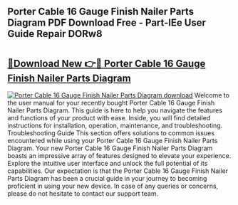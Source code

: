 ## Porter Cable 16 Gauge Finish Nailer Parts Diagram PDF Download Free - Part-lEe User Guide Repair DORw8

# <h2><a href="http://dfmdyzg.blite.top/?on=Porter+Cable+16+Gauge+Finish+Nailer+Parts+Diagram">🔗Download New 👉🔴 Porter Cable 16 Gauge Finish Nailer Parts Diagram</a></h2>

[![Porter Cable 16 Gauge Finish Nailer Parts Diagram download](https://i.imgur.com/lujVjoI.png)](http://dfmdyzg.blite.top/?on=Porter+Cable+16+Gauge+Finish+Nailer+Parts+Diagram)
Welcome to the user manual for your recently bought Porter Cable 16 Gauge Finish Nailer Parts Diagram. This guide is here to help you navigate the features and functions of your product with ease. Inside, you will find detailed instructions for installation, operation, maintenance, and troubleshooting. Troubleshooting Guide This section offers solutions to common issues encountered while using your Porter Cable 16 Gauge Finish Nailer Parts Diagram. Your new Porter Cable 16 Gauge Finish Nailer Parts Diagram boasts an impressive array of features designed to elevate your experience. Explore the intuitive user interface and unlock the full potential of its capabilities. Our expectation is that the Porter Cable 16 Gauge Finish Nailer Parts Diagram has been a crucial guide in your journey to becoming proficient in using your new device. In case of any queries or concerns, please do not hesitate to contact our support team.
